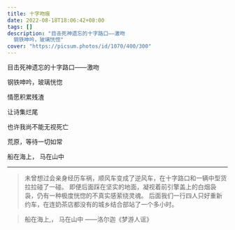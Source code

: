 ```yaml
---
title: 十字吻痕
date: 2022-08-18T18:06:42+08:00
tags: []
description: "目击死神遗忘的十字路口——激吻 
  钢铁呻吟，玻璃恍惚"
cover: "https://picsum.photos/id/1070/400/300"
---
```



目击死神遗忘的十字路口——激吻

钢铁呻吟，玻璃恍惚

情愿积累残渣

让诗集烂尾

也许我尚不能无视死亡

荒原，等待一切如常

船在海上， 马在山中


---


> 未曾想过会亲身经历车祸，顺风车变成了逆风车，在十字路口和一辆中型货拉拉碰了一碰。
> 即便后面踩在坚实的地面，凝视着前引擎盖上的白烟袅袅，仍有一种极度恍惚的不真实感萦绕灵魂。
> 后面我们一行四人只好重新约车，在连奶茶店都没有的城乡结合部站了一个多小时。

>船在海上,， 马在山中
>					——洛尔迦《梦游人谣》
